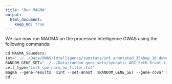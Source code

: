 ```yaml
---
title: "Run MAGMA"
output: 
  html_document:
    keep_md: true
---
```


We can now run MAGMA on the processed intelligence GWAS using the following commands:


```r
cd MAGMA_Saunders/
int="../../Data/GWAS/Intelligence/sumstats/int.annotated_35kbup_10_down.genes.raw"
RANDOM_GENE_SET="../../Data/random_gene_sets/synaptic_ARC_Seth_Grant.t.txt"
cell_type="Lvl5_spe_norm_no_filter.txt"
magma --gene-results  $int --set-annot  $RANDOM_GENE_SET --gene-covar $cell_type filter onesided --out int
cd ..
```
